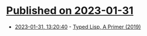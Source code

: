 # [Published on 2023-01-31](index.md)

* [2023-01-31, 13:20:40](https://news.ycombinator.com/item?id=34594675) - [Typed Lisp, A Primer (2019)](http://alhassy.com/TypedLisp)
